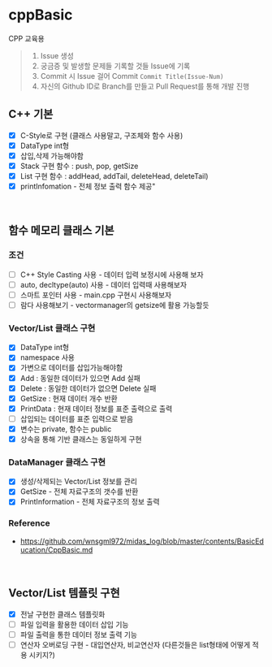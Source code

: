 # cppBasic
CPP 교육용

> 1. Issue 생성
> 2. 궁금증 및 발생할 문제들 기록할 것들 Issue에 기록
> 3. Commit 시 Issue 걸어 Commit `Commit Title(Issue-Num)`
> 4. 자신의 Github ID로 Branch를 만들고 Pull Request를 통해 개발 진행


## C++ 기본
- [x] C-Style로 구현 (클래스 사용말고, 구조체와 함수 사용)  
- [x] DataType int형  
- [x] 삽입,삭제 가능해야함  
- [x] Stack 구현 함수 : push, pop, getSize  
- [x] List 구현 함수 : addHead, addTail, deleteHead, deleteTail)  
- [x] printInfomation - 전체 정보 출력 함수 제공"  
  
<br/>

## 함수 메모리 클래스 기본
### 조건
- [ ] C++ Style Casting 사용 - 데이터 입력 보정시에 사용해 보자
- [ ] auto, decltype(auto) 사용 - 데이터 입력때 사용해보자
- [ ] 스마트 포인터 사용 - main.cpp 구현시 사용해보자
- [ ] 람다 사용해보기 - vectormanager의 getsize에 활용 가능할듯
### Vector/List 클래스 구현
- [x] DataType int형  
- [x] namespace 사용  
- [x] 가변으로 데이터를 삽입가능해야함  
- [x] Add : 동일한 데이터가 있으면 Add 실패  
- [x] Delete : 동일한 데이터가 없으면 Delete 실패  
- [x] GetSize : 현재 데이터 개수 반환  
- [x] PrintData : 현재 데이터 정보를 표준 출력으로 출력  
- [ ] 삽입되는 데이터를 표준 입력으로 받음  
- [x] 변수는 private, 함수는 public  
- [x] 상속을 통해 기반 클래스는 동일하게 구현  
### DataManager 클래스 구현
- [x] 생성/삭제되는 Vector/List 정보를 관리
- [x] GetSize - 전체 자료구조의 갯수를 반환
- [x] PrintInformation - 전체 자료구조의 정보 출력

### Reference
* <https://github.com/wnsgml972/midas_log/blob/master/contents/BasicEducation/CppBasic.md>


<br/>

## Vector/List 템플릿 구현
- [x] 전날 구현한 클래스 템플릿화
- [ ] 파일 입력을 활용한 데이터 삽입 기능  
- [ ] 파일 출력을 통한 데이터 정보 출력 기능  
- [ ] 연산자 오버로딩 구현 - 대입연산자, 비교연산자 (다른것들은 list형태에 어떻게 적용 시키지?)
